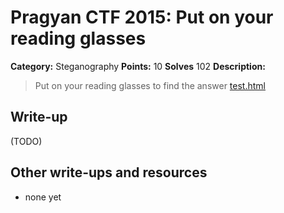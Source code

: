 # Pragyan CTF 2015: Put on your reading glasses

**Category:** Steganography
**Points:** 10
**Solves** 102
**Description:**

> Put on your reading glasses to find the answer
> [test.html](test.html)

## Write-up

(TODO)

## Other write-ups and resources

* none yet
